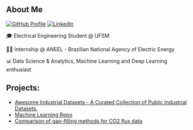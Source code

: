 ## About Me
[![GitHub Profile](https://img.shields.io/badge/GitHub-bernardogoltz-181717?style=flat&logo=github)](https://github.com/bernardogoltz) 
[![LinkedIn](https://img.shields.io/badge/LinkedIn-Bernardo_Ivo_Goltz-blue?style=flat&logo=linkedin)](https://www.linkedin.com/in/bernardogoltz)

🎓 Electrical Engineering Student @ UFSM 

👨‍💻 Internship @ ANEEL - Brazilian National Agency of Electric Energy 

📊 Data Science & Analytics, Machine Learning and Deep Learning enthusiast

## Projects: 
- [Awesome Industrial Datasets - A Curated Collection of Public Industrial Datasets.](https://github.com/bernardogoltz/awesome-industrial-datasets)
- [Machine Learning Repo](https://github.com/bernardogoltz/machine-learning-cookbook)
- [Comparison of gap-filling methods for CO2 flux data](https://periodicos.ufsm.br/cienciaenatura/article/view/80997)


